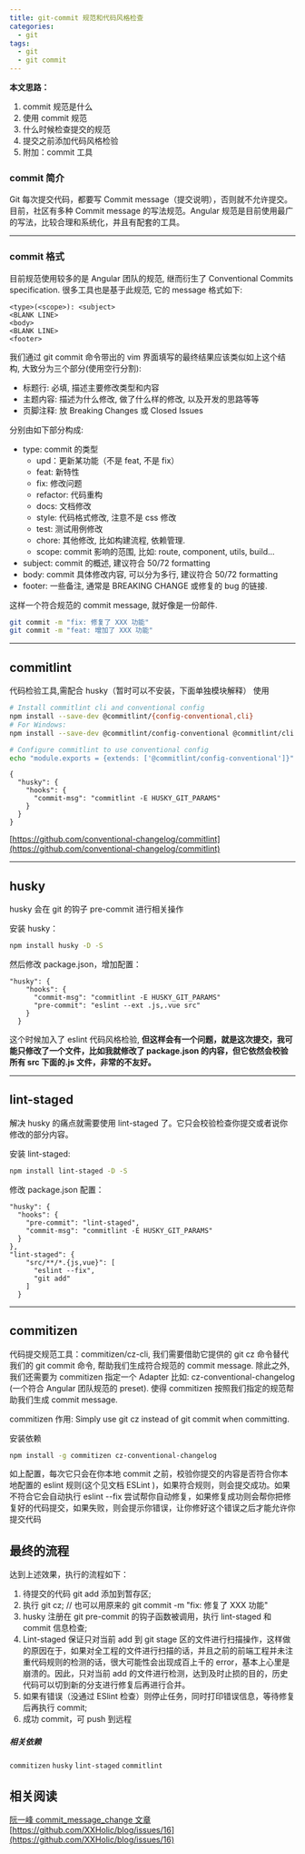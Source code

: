 ```yaml
---
title: git-commit 规范和代码风格检查
categories:
  - git
tags:
  - git
  - git commit
---
```


**本文思路：**

1. commit 规范是什么
2. 使用 commit 规范
3. 什么时候检查提交的规范
4. 提交之前添加代码风格检验
5. 附加：commit 工具

### commit 简介

Git 每次提交代码，都要写 Commit message（提交说明），否则就不允许提交。
目前，社区有多种 Commit message 的写法规范。Angular 规范是目前使用最广的写法，比较合理和系统化，并且有配套的工具。

---

### commit 格式

目前规范使用较多的是 Angular 团队的规范, 继而衍生了 Conventional Commits specification. 很多工具也是基于此规范, 它的 message 格式如下:

```
<type>(<scope>): <subject>
<BLANK LINE>
<body>
<BLANK LINE>
<footer>

```

我们通过 git commit 命令带出的 vim 界面填写的最终结果应该类似如上这个结构, 大致分为三个部分(使用空行分割):

- 标题行: 必填, 描述主要修改类型和内容
- 主题内容: 描述为什么修改, 做了什么样的修改, 以及开发的思路等等
- 页脚注释: 放 Breaking Changes 或 Closed Issues

分别由如下部分构成:

- type: commit 的类型
  - upd：更新某功能（不是 feat, 不是 fix）
  - feat: 新特性
  - fix: 修改问题
  - refactor: 代码重构
  - docs: 文档修改
  - style: 代码格式修改, 注意不是 css 修改
  - test: 测试用例修改
  - chore: 其他修改, 比如构建流程, 依赖管理.
  - scope: commit 影响的范围, 比如: route, component, utils, build...
- subject: commit 的概述, 建议符合 50/72 formatting
- body: commit 具体修改内容, 可以分为多行, 建议符合 50/72 formatting
- footer: 一些备注, 通常是 BREAKING CHANGE 或修复的 bug 的链接.

这样一个符合规范的 commit message, 就好像是一份邮件.

```bash
git commit -m "fix: 修复了 XXX 功能"
git commit -m "feat: 增加了 XXX 功能"
```

---

## commitlint

代码检验工具,需配合 husky（暂时可以不安装，下面单独模块解释） 使用

```bash
# Install commitlint cli and conventional config
npm install --save-dev @commitlint/{config-conventional,cli}
# For Windows:
npm install --save-dev @commitlint/config-conventional @commitlint/cli

# Configure commitlint to use conventional config
echo "module.exports = {extends: ['@commitlint/config-conventional']}" > commitlint.config.js
```

```
{
  "husky": {
    "hooks": {
      "commit-msg": "commitlint -E HUSKY_GIT_PARAMS"
    }
  }
}
```

[https://github.com/conventional-changelog/commitlint](https://github.com/conventional-changelog/commitlint)

---

## husky

husky 会在 git 的钩子 pre-commit 进行相关操作

安装 husky：

```bash
npm install husky -D -S
```

然后修改 package.json，增加配置：

```
"husky": {
    "hooks": {
      "commit-msg": "commitlint -E HUSKY_GIT_PARAMS"
      "pre-commit": "eslint --ext .js,.vue src"
    }
  }
```

这个时候加入了 eslint 代码风格检验, **但这样会有一个问题，就是这次提交，我可能只修改了一个文件，比如我就修改了 package.json 的内容，但它依然会校验所有 src 下面的.js 文件，非常的不友好。**

---

## lint-staged

解决 husky 的痛点就需要使用 lint-staged 了。它只会校验检查你提交或者说你修改的部分内容。

安装 lint-staged:

```bash
npm install lint-staged -D -S
```

修改 package.json 配置：

```
"husky": {
  "hooks": {
    "pre-commit": "lint-staged",
    "commit-msg": "commitlint -E HUSKY_GIT_PARAMS"
  }
},
"lint-staged": {
    "src/**/*.{js,vue}": [
      "eslint --fix",
      "git add"
    ]
  }
```

---

## commitizen

代码提交规范工具：commitizen/cz-cli, 我们需要借助它提供的 git cz 命令替代我们的 git commit 命令, 帮助我们生成符合规范的 commit message.
除此之外, 我们还需要为 commitizen 指定一个 Adapter 比如: cz-conventional-changelog (一个符合 Angular 团队规范的 preset). 使得 commitizen 按照我们指定的规范帮助我们生成 commit message.

commitizen 作用: Simply use git cz instead of git commit when committing.

安装依赖

```bash
npm install -g commitizen cz-conventional-changelog
```

如上配置，每次它只会在你本地 commit 之前，校验你提交的内容是否符合你本地配置的 eslint 规则(这个见文档 ESLint )，如果符合规则，则会提交成功。如果不符合它会自动执行 eslint --fix 尝试帮你自动修复，如果修复成功则会帮你把修复好的代码提交，如果失败，则会提示你错误，让你修好这个错误之后才能允许你提交代码

## 最终的流程

达到上述效果，执行的流程如下：

1. 待提交的代码 git add 添加到暂存区;
2. 执行 git cz; // 也可以用原来的 git commit -m "fix: 修复了 XXX 功能"
3. husky 注册在 git pre-commit 的钩子函数被调用，执行 lint-staged 和 commit 信息检查;
4. Lint-staged 保证只对当前 add 到 git stage 区的文件进行扫描操作，这样做的原因在于，如果对全工程的文件进行扫描的话，并且之前的前端工程并未注重代码规则的检测的话，很大可能性会出现成百上千的 error，基本上心里是崩溃的。因此，只对当前 add 的文件进行检测，达到及时止损的目的，历史代码可以切到新的分支进行修复后再进行合并。
5. 如果有错误（没通过 ESlint 检查）则停止任务，同时打印错误信息，等待修复后再执行 commit;
6. 成功 commit，可 push 到远程

##### 相关依赖

`commitizen` `husky` `lint-staged` `commitlint`

## 相关阅读

[阮一峰 commit_message_change 文章](https://www.ruanyifeng.com/blog/2016/01/commit_message_change_log.html)
[https://github.com/XXHolic/blog/issues/16](https://github.com/XXHolic/blog/issues/16)

